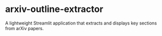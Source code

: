 # arxiv-outline-extractor
A lightweight Streamlit application that extracts and displays key sections from arXiv papers.
